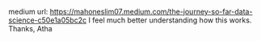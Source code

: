 medium url:
https://mahoneslim07.medium.com/the-journey-so-far-data-science-c50e1a05bc2c
I feel much better understanding how this works.
Thanks, Atha
